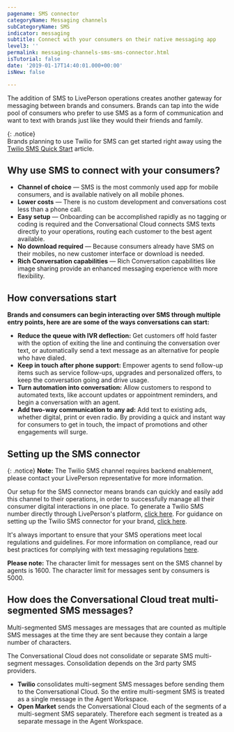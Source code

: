 ```yaml
---
pagename: SMS connector
categoryName: Messaging channels
subCategoryName: SMS
indicator: messaging
subtitle: Connect with your consumers on their native messaging app
level3: ''
permalink: messaging-channels-sms-sms-connector.html
isTutorial: false
date: '2019-01-17T14:40:01.000+00:00'
isNew: false

---
```

The addition of SMS to LivePerson operations creates another gateway for messaging between brands and consumers. Brands can tap into the wide pool of consumers who prefer to use SMS as a form of communication and want to text with brands just like they would their friends and family.

{: .notice}  
Brands planning to use Twilio for SMS can get started right away using the [Twilio SMS Quick Start](getting-started-quick-start-guides-twilio-sms-quick-start.html) article.

## Why use SMS to connect with your consumers?

* **Channel of choice** — SMS is the most commonly used app for mobile consumers, and is available natively on all mobile phones.
* **Lower costs** — There is no custom development and conversations cost less than a phone call.
* **Easy setup** — Onboarding can be accomplished rapidly as no tagging or coding is required and the Conversational Cloud connects SMS texts directly to your operations, routing each customer to the best agent available.
* **No download required** — Because consumers already have SMS on their mobiles, no new customer interface or download is needed.
* **Rich Conversation capabilities** — Rich Conversation capabilities like image sharing provide an enhanced messaging experience with more flexibility.

## How conversations start

**Brands and consumers can begin interacting over SMS through multiple entry points, here are are some of the ways conversations can start:**

* **Reduce the queue with IVR deflection:** Get customers off hold faster with the option of exiting the line and continuing the conversation over text, or automatically send a text message as an alternative for people who have dialed.
* **Keep in touch after phone support:** Empower agents to send follow-up items such as service follow-ups, upgrades and personalized offers, to keep the conversation going and drive usage.
* **Turn automation into conversation:** Allow customers to respond to automated texts, like account updates or appointment reminders, and begin a conversation with an agent.
* **Add two-way communication to any ad:** Add text to existing ads, whether digital, print or even radio. By providing a quick and instant way for consumers to get in touch, the impact of promotions and other engagements will surge.

## Setting up the SMS connector

{: .notice}
**Note:** The Twilio SMS channel requires backend enablement, please contact your LivePerson representative for more information. 

Our setup for the SMS connector means brands can quickly and easily add this channel to their operations, in order to successfully manage all their consumer digital interactions in one place. To generate a Twilio SMS number directly through LivePerson's platform, [click here](generate-a-twilio-sms-number-with-liveperson.html). For guidance on setting up the Twilio SMS connector for your brand, [click here](getting-started-quick-start-guides-twilio-sms-quick-start.html).

It's always important to ensure that your SMS operations meet local regulations and guidelines. For more information on compliance, read our best practices for complying with text messaging regulations [here](messaging-channels-sms-complying-with-sms-regulations.html).

**Please note:** The character limit for messages sent on the SMS channel by agents is 1600. The character limit for messages sent by consumers is 5000.

## **How does the Conversational Cloud treat multi-segmented SMS messages?**

Multi-segmented SMS messages are messages that are counted as multiple SMS messages at the time they are sent because they contain a large number of characters.

The Conversational Cloud does not consolidate or separate SMS multi-segment messages. Consolidation depends on the 3rd party SMS providers.

* **Twilio** consolidates multi-segment SMS messages before sending them to the Conversational Cloud. So the entire multi-segment SMS is treated as a single message in the Agent Workspace.
* **Open Market** sends the Conversational Cloud each of the segments of a multi-segment SMS separately. Therefore each segment is treated as a separate message in the Agent Workspace.
